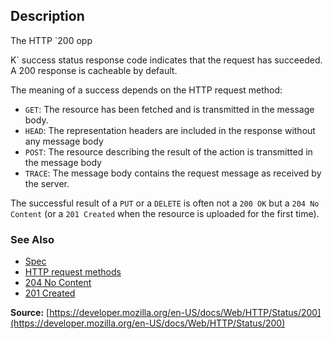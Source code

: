 ## Description

The HTTP `200 opp

K` success status response code indicates that the request has succeeded. A 200 response is cacheable by default.

The meaning of a success depends on the HTTP request method:

- `GET`: The resource has been fetched and is transmitted in the message body.
- `HEAD`: The representation headers are included in the response without any message body
- `POST`: The resource describing the result of the action is transmitted in the message body
- `TRACE`: The message body contains the request message as received by the server.

The successful result of a `PUT` or a `DELETE` is often not a `200 OK` but a `204 No Content` (or a `201 Created` when the resource is uploaded for the first time).

### See Also
- [Spec](https://www.rfc-editor.org/rfc/rfc9110#status.200)
- [HTTP request methods](https://developer.mozilla.org/en-US/docs/Web/HTTP/Methods)
- [204 No Content](https://http.cat/status/204)
- [201 Created](https://http.cat/status/201)

**Source:** [https://developer.mozilla.org/en-US/docs/Web/HTTP/Status/200](https://developer.mozilla.org/en-US/docs/Web/HTTP/Status/200)
